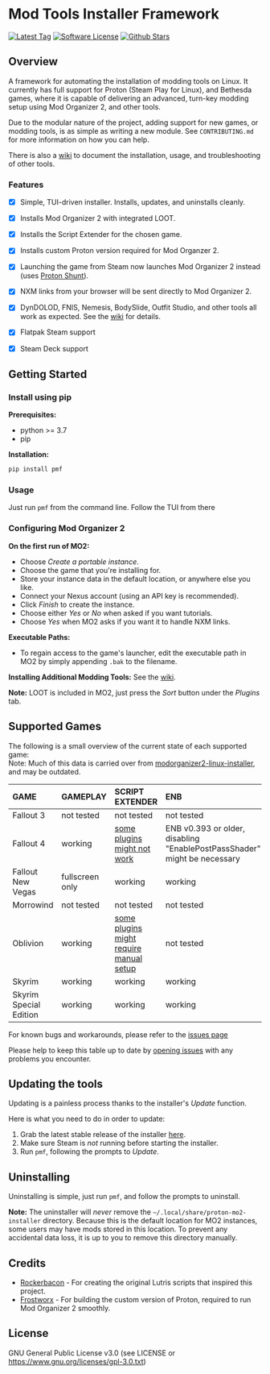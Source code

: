 # Mod Tools Installer Framework
[![Latest Tag](https://img.shields.io/github/v/tag/ralgar/proton-mo2-installer?style=for-the-badge&logo=semver&logoColor=white)](https://github.com/ralgar/proton-mo2-installer/tags)
[![Software License](https://img.shields.io/github/license/ralgar/proton-mo2-installer?style=for-the-badge&logo=gnu&logoColor=white)](https://www.gnu.org/licenses/gpl-3.0.html)
[![Github Stars](https://img.shields.io/github/stars/ralgar/proton-mo2-installer?style=for-the-badge&logo=github&logoColor=white&color=gold)](https://github.com/ralgar/proton-mo2-installer)


## Overview
A framework for automating the installation of modding tools on Linux. It
 currently has full support for Proton (Steam Play for Linux), and Bethesda
 games, where it is capable of delivering an advanced, turn-key modding setup
 using Mod Organizer 2, and other tools.

Due to the modular nature of the project, adding support for new games, or
 modding tools, is as simple as writing a new module. See `CONTRIBUTING.md`
 for more information on how you can help.

There is also a [wiki](https://github.com/ralgar/proton-mo2-installer/wiki) to document the installation, usage, and troubleshooting of other tools.

### Features
- [x] Simple, TUI-driven installer. Installs, updates, and uninstalls cleanly.
- [x] Installs Mod Organizer 2 with integrated LOOT.
- [x] Installs the Script Extender for the chosen game.
- [x] Installs custom Proton version required for Mod Organzer 2.
- [x] Launching the game from Steam now launches Mod Organizer 2 instead (uses [Proton Shunt](https://github.com/ralgar/proton-shunt)).
- [x] NXM links from your browser will be sent directly to Mod Organizer 2.
- [x] DynDOLOD, FNIS, Nemesis, BodySlide, Outfit Studio, and other tools all work as expected. See the [wiki](https://github.com/ralgar/proton-mo2-installer/wiki) for details.
- [x] Flatpak Steam support
- [x] Steam Deck support


## Getting Started

### Install using pip

**Prerequisites:**
- python >= 3.7
- pip

**Installation:**

```sh
pip install pmf
```

### Usage

Just run `pmf` from the command line. Follow the TUI from there

### Configuring Mod Organizer 2
**On the first run of MO2:**
- Choose *Create a portable instance*.
- Choose the game that you're installing for.
- Store your instance data in the default location, or anywhere else you like.
- Connect your Nexus account (using an API key is recommended).
- Click *Finish* to create the instance.
- Choose either *Yes* or *No* when asked if you want tutorials.
- Choose *Yes* when MO2 asks if you want it to handle NXM links.

**Executable Paths:**
- To regain access to the game's launcher, edit the executable path in MO2 by simply appending `.bak` to the filename.

**Installing Additional Modding Tools:**
See the [wiki](https://github.com/ralgar/proton-mo2-installer/wiki).

**Note:** LOOT is included in MO2, just press the *Sort* button under the *Plugins* tab.


## Supported Games

The following is a small overview of the current state of each supported game:<br>
Note: Much of this data is carried over from [modorganizer2-linux-installer](https://github.com/rockerbacon/modorganizer2-linux-installer), and may be outdated.

| GAME                   | GAMEPLAY        | SCRIPT EXTENDER           | ENB           |
| :--------------------- | :-------------- | :------------------------ | :------------ |
| Fallout 3              | not tested      | not tested                | not tested    |
| Fallout 4              | working         | [some plugins might not work](https://github.com/rockerbacon/modorganizer2-linux-installer/issues/32) | ENB v0.393 or older, disabling "EnablePostPassShader" might be necessary |
| Fallout New Vegas      | fullscreen only | working                   | working       |
| Morrowind              | not tested      | not tested                | not tested    |
| Oblivion               | working         | [some plugins might require manual setup](https://github.com/rockerbacon/modorganizer2-linux-installer/issues/63#issuecomment-643690247)                 | not tested    |
| Skyrim                 | working         | working                   | working       |
| Skyrim Special Edition | working         | working                   | working       |

For known bugs and workarounds, please refer to the [issues page](https://github.com/ralgar/proton-mo2-installer/issues?q=is:issue+is:open+label:bug+)

Please help to keep this table up to date by [opening issues](https://github.com/ralgar/proton-mo2-installer/issues/new/choose) with any problems you encounter.


## Updating the tools

Updating is a painless process thanks to the installer's *Update* function.

Here is what you need to do in order to update:

1. Grab the latest stable release of the installer [here](https://github.com/ralgar/proton-mo2-installer/releases).
2. Make sure Steam is *not* running before starting the installer.
3. Run `pmf`, following the prompts to *Update*.


## Uninstalling

Uninstalling is simple, just run `pmf`, and follow the prompts to uninstall.

**Note:** The uninstaller will *never* remove the `~/.local/share/proton-mo2-installer` directory. Because this is the default location for MO2 instances, some users may have mods stored in this location. To prevent any accidental data loss, it is up to you to remove this directory manually.


## Credits

- [Rockerbacon](https://github.com/rockerbacon) - For creating the original Lutris scripts that inspired this project.
- [Frostworx](https://github.com/frostworx) - For building the custom version of Proton, required to run Mod Organizer 2 smoothly.


## License

GNU General Public License v3.0 (see LICENSE or https://www.gnu.org/licenses/gpl-3.0.txt)
